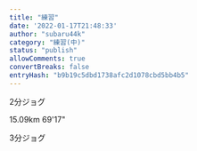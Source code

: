 ```yaml
---
title: "練習"
date: '2022-01-17T21:48:33'
author: "subaru44k"
category: "練習(中)"
status: "publish"
allowComments: true
convertBreaks: false
entryHash: "b9b19c5dbd1738afc2d1078cbd5bb4b5"
---
```

2分ジョグ

15.09km
69'17"

3分ジョグ
